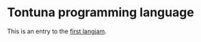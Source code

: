 # Tontuna programming language

This is an entry to the [first langjam](https://github.com/langjam/jam0001).

